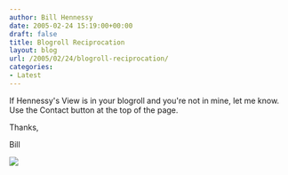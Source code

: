 ```yaml
---
author: Bill Hennessy
date: 2005-02-24 15:19:00+00:00
draft: false
title: Blogroll Reciprocation
layout: blog
url: /2005/02/24/blogroll-reciprocation/
categories:
- Latest
---
```


If Hennessy's View is in your blogroll and you're not in mine, let me know. Use the Contact button at the top of the page. 




Thanks,




Bill

![](https://blog.billhennessy.com/aggbug.aspx?PostID=1223)

